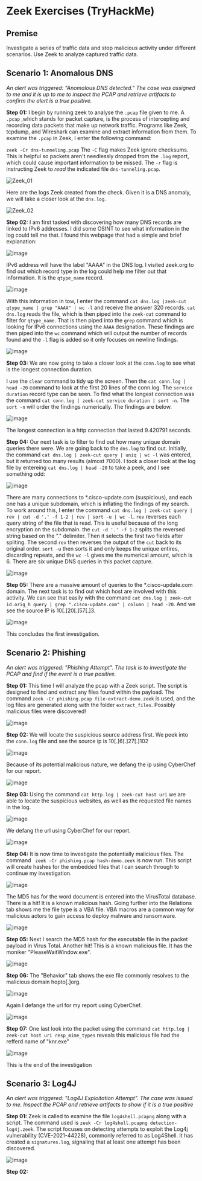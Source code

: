 # Zeek Exercises (TryHackMe)

## Premise
Investigate a series of traffic data and stop malicious activity under different scenarios. Use Zeek to analyze captured traffic data. 

## Scenario 1: Anomalous DNS
*An alert was triggered: "Anomalous DNS detected." The case was assigned to me and it is up to me to inspect the PCAP and retrieve artifacts to confirm the alert is a true positive.* 

**Step 01:** I begin by running zeek to analyse the ```.pcap``` file given to me. A ```.pcap``` ,which stands for packet capture, is the process of intercepting and recording data packets that make up network traffic. Programs like Zeek, tcpdump, and Wireshark can examine and extract information from them. To examine the ```.pcap``` in Zeek, I enter the following command:

```zeek -Cr dns-tunneling.pcap``` The ```-C``` flag makes Zeek ignore checksums. This is helpful so packets aren't needlessly dropped from the ```.log``` report, which could cause important information to be missed. The ```-r``` flag is instructing Zeek to *read* the indicated file ```dns-tunneling.pcap```.

![Zeek_01](https://github.com/user-attachments/assets/5f3a2263-a876-4842-b761-d9678660ae01)

Here are the logs Zeek created from the check. Given it is a DNS anomaly, we will take a closer look at the ```dns.log```.

![Zeek_02](https://github.com/user-attachments/assets/6dfe3cdb-1f65-4463-b02f-3de734464a0f)

**Step 02:** I am first tasked with discovering how many DNS records are linked to IPv6 addresses. I did some OSINT to see what information in the log could tell me that. I found this webpage that had a simple and brief explanation: 

![image](https://github.com/user-attachments/assets/8136614f-e2e5-4680-a40b-4f47cb275afc)

IPv6 address will have the label "AAAA" in the DNS log. I visited zeek.org to find out which record type in the log could help me filter out that information. It is the ```qtype_name``` record. 

![image](https://github.com/user-attachments/assets/247fc78e-cdda-4770-a1fe-1751ae0c0746)

With this information in tow, I enter the command ```cat dns.log |zeek-cut qtype_name | grep "AAAA" | wc -l``` and receive the answer 320 records. 
```cat dns.log``` reads the file, which is then piped into the ```zeek-cut``` command to filter for ```qtype_name```. That is then piped into the ```grep``` command which is looking for IPv6 connections using the ```AAAA``` designation. These findings are then piped into the ```wc``` command which will output the number of records found and the ```-l``` flag is added so it only focuses on newline findings.

![image](https://github.com/user-attachments/assets/22980ecf-6c65-4f27-805c-c4400a2ea797)

**Step 03:** We are now going to take a closer look at the ```conn.log``` to see what is the longest connection duration.

I use the ```clear``` command to tidy up the screen. Then the ```cat conn.log | head -20``` command to look at the first 20 lines of the conn.log. The ```service duration``` record type can be seen. To find what the longest connection was the command ```cat conn.log | zeek-cut service duration | sort -n```. The ```sort -n``` will order the findings numerically. The findings are below. 

![image](https://github.com/user-attachments/assets/b5f3c677-e03a-40ff-b948-309e7c8418c8)

The longest connection is a http connection that lasted 9.420791 seconds. 

**Step 04:** Our next task is to filter to find out how many unique domain queries there were. We are going back to the ```dns.log``` to find out. 
Initially, the command ```cat dns.log | zeek-cut query | uniq | wc -l``` was entered, but it returned too many results (almost 7000). I took a closer look at the log file by entereing ```cat dns.log | head -20``` to take a peek, and I see something odd:

![image](https://github.com/user-attachments/assets/aaef1e5f-3556-4d70-9919-5c865eaff9ac)

There are many connections to  *.cisco-update.com (suspicious), and each one has a unique subdomain, which is inflating the findings of my search. To work around this, I enter the command ```cat dns.log | zeek-cut query | rev | cut -d '.' -f 1-2 | rev | sort -u | wc -l```. ```rev``` reverses each query string of the file that is read. This is useful because of the long encryption on the subdomain. the ```cut -d '.' -f 1-2``` splits the reversed string based on the "." delimiter. Then it selects the first two fields after spliting. The second ```rev``` then reverses the output of the ```cut``` back to its original order. ```sort -u``` then sorts it and only keeps the unique entires, discarding repeats, and the ```wc -l``` gives me the numerical amount, which is 6. There are six unique DNS queries in this packet capture.

![image](https://github.com/user-attachments/assets/940e37a6-2688-4bc7-a820-42cbc90f82c8)

**Step 05:** There are a massive amount of queries to the *.cisco-update.com domain. The next task is to find out which host are involved with this activity. We can see that easily with the command ```cat dns.log | zeek-cut id.orig_h query | grep ".cisco-update.com" | column | head -20```. And we see the source IP is 10[.]20[.]57[.]3.

![image](https://github.com/user-attachments/assets/c81cb577-c774-4bc3-b99c-6f95cd19a592)

This concludes the first investigation.

## Scenario 2: Phishing
*An alert was triggered: "Phishing Attempt". The task is to investigate the PCAP and find if the event is a true positive.*

**Step 01:** This time I will analyze the pcap with a Zeek script. The script is designed to find and extract any files found within the payload. The command ```zeek -Cr phishing.pcap file-extract-demo.zeek``` is used, and the log files are generated along with the folder ```extract_files```. Possibly malicious files were discovered! 

![image](https://github.com/user-attachments/assets/43c89803-cb69-49ca-bc79-38d485c80b3e)

**Step 02:** We will locate the suspicious source address first. We peek into the ```conn.log``` file and see the source ip is 10[.]6[.]27[.]102

![image](https://github.com/user-attachments/assets/fd2d3867-95f8-412e-b5b1-243a5041564a)

Because of its potential malicious nature, we defang the ip using CyberChef for our report.

![image](https://github.com/user-attachments/assets/047eaa46-2d2e-43e9-b2c4-8ebe0bb09330)

**Step 03:** Using the command ```cat http.log | zeek-cut host uri``` we are able to locate the suspicious websites, as well as the requested file names in the log.

![image](https://github.com/user-attachments/assets/33e2a992-0e58-4825-a924-a9dfc6ff4062)

We defang the url using CyberChef for our report. 

![image](https://github.com/user-attachments/assets/07c7236b-7edd-447a-8165-a90e5d4fbd0e)

**Step 04:** It is now time to investigate the potentially malicious files. The command ``` zeek -Cr phishing.pcap hash-demo.zeek``` is now run. This script will create hashes for the embedded files that I can search through to continue my investigation.

![image](https://github.com/user-attachments/assets/d9bbbba4-0211-4afa-83ed-a672339903df)

The MD5 has for the word document is entered into the VirusTotal database. There is a hit! It is a known malicious hash. Going further into the Relations tab shows me the file type is a VBA file. VBA macros are a common way for malicious actors to gain access to deploy malware and ransomware.

![image](https://github.com/user-attachments/assets/f95f8f09-2f1f-484a-a6d7-69afbd8c9918)

**Step 05:** Next I search the MD5 hash for the executable file in the packet payload in Virus Total. Another hit! This is a known malicious file. It has the moniker "PleaseWaitWindow.exe".

![image](https://github.com/user-attachments/assets/a199bd7a-2758-4993-a292-b626bc2f5969)

**Step 06:** The "Behavior" tab shows the exe file commonly resolves to the malicious domain hopto[.]org.

![image](https://github.com/user-attachments/assets/e3888996-6316-43c2-852f-c69bbf12cbd4)

Again I defange the url for my report using CyberChef.

![image](https://github.com/user-attachments/assets/02f53fc3-51cd-4946-b132-e27da01bb13f)

**Step 07:** One last look into the packet using the command ```cat http.log | zeek-cut host uri resp_mime_types``` reveals this malicious file had the refferd name of "knr.exe"

![image](https://github.com/user-attachments/assets/e049a5f4-c337-4e0d-a922-cf0bec50bccc)

This is the end of the investigation

## Scenario 3: Log4J
*An alert was triggered: "Log4J Exploitation Attempt". The case was issued to me. Inspect the PCAP and retrieve artifacts to show if it is a true positive*

**Step 01:** Zeek is called to examine the file ```log4shell.pcapng``` along with a script. The command used is ```zeek -Cr log4shell.pcapng detection-log4j.zeek```. The script focuses on detecting attempts to exploit the Log4j vulnerability (CVE-2021-44228), commonly referred to as Log4Shell. It has created a ```signatures.log```, signaling that at least one attempt has been discovered.

![image](https://github.com/user-attachments/assets/0f124823-4fe0-4295-982c-aeb56227852d)

**Step 02:**



